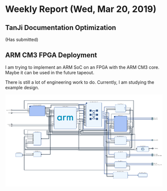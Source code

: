 # Weekly Report (Wed, Mar 20, 2019)

## TanJi Documentation Optimization
(Has submitted)

## ARM CM3 FPGA Deployment
I am trying to implement an ARM SoC on an FPGA with the ARM CM3 core. Maybe it can be used in the future tapeout.

There is still a lot of engineering work to do.
Currently, I am studying the example design.

![screenshot](./image.png)

